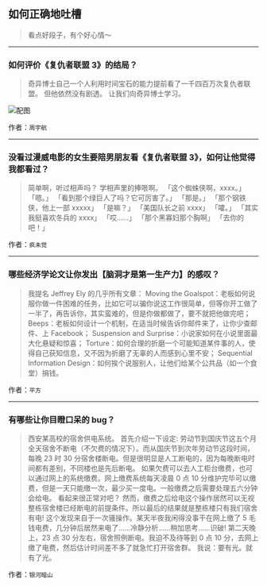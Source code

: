 ## 如何正确地吐槽

> 看点好段子，有个好心情～


 
---

### 如何评价《复仇者联盟 3》的结局？

> 奇异博士自己一个人利用时间宝石的能力提前看了一千四百万次复仇者联盟。
> 但他依然没有剧透。
> 让我们向奇异博士学习。



![配图](http://pic2.zhimg.com/70/v2-48313b0d3b4a1b410f8160206feeb53d_b.jpg)


作者：`周宇航`

---

### 没看过漫威电影的女生要陪男朋友看《复仇者联盟 3》，如何让他觉得我都看过？

> 简单啊，听过相声吗？
> 学相声里的捧哏啊。
> 「这个蜘蛛侠啊，xxxx。」
> 「嗯。」
> 「看到那个绿巨人了吗？它可厉害了。」
> 「那是。」
> 「那个钢铁侠，他上一部 xxxxx」
> 「是嘛？」
> 「美国队长之前 xxxx」
> 「嚯。」
> 「其实我挺喜欢冬兵的 xxxx」
> 「哎……」
> 「那个黑寡妇那个胸啊」
> 「去你的吧！」


作者：`疯未觉`

---

### 哪些经济学论文让你发出【脑洞才是第一生产力】的感叹？

> 我提名 Jeffrey Ely 的几乎所有文章：
> Moving the Goalspot：老板如何说服你做一件困难的任务，比如它可以骗你说这工作很简单，但等你开工做了一半了，再告诉你，其实蛮难的，但是你做都做了，要不就把他做完吧；
> Beeps：老板如何设计一个机制，在适当时候告诉你邮件来了，让你少查邮件、上 Facebook；
> Suspension and Surprise：小说家如何在小说里面最大化悬疑和惊喜；
> Torture：如何合理的折磨一个可能知道某件事的人，使得自己获知信息，又不因为折磨了无辜的人而感到心里不安；
> Sequential Information Design：如何挨个说服别人，让他们给某个公共品（如一个食堂）捐钱。


作者：`平方`

---

### 有哪些让你目瞪口呆的 bug？

> 西安某高校的宿舍供电系统。
> 首先介绍一下设定:
> 劳动节到国庆节这五个月全天宿舍不断电（不欠费的情况下）。而从国庆节到次年劳动节这段时间，每晚 23 时 30 分宿舍楼断电。但是很明显是人工断电的，因为每晚断电时间都有差别，不同楼也是先后断电。
> 如果欠费可以去人工柜台缴费，也可以通过网上的系统缴费。网上缴费系统每天凌晨 0 点 10 分维护完毕可以缴费，但是一天只能缴一次，最少买一度电。一般缴费之后需要处理五六分钟会给电。
> 看起来很正常对吧？
> 然而，缴费之后给电这个操作居然可以无视整栋宿舍楼已经断电的前提条件。所以最后的结果就是整栋楼只有我们宿舍有电!
> 这个发现来自于一次骚操作。某天半夜我闲得没事干在网上缴了 5 毛钱电费，几分钟后居然来电了……冷静分析……稍加思考……识破!
> 第二天晚上，23 点 30 分左右，宿舍照例断电。我迫不及待等到 0 点 10 分，去网上缴了电费，然后估计时间差不多了就急忙打开宿舍群。
> 我说：要有光。就有了光。


作者：`银河暗山`